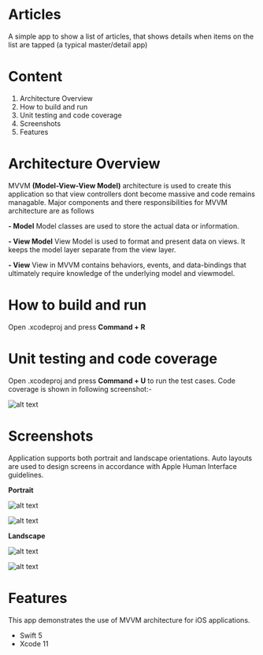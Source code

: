 # Articles
A simple app to show a list of articles, that shows details when items on the list are tapped (a typical master/detail app)

# Content
1. Architecture Overview
2. How to build and run
3. Unit testing and code coverage
4. Screenshots
5. Features

# Architecture Overview
MVVM **(Model-View-View Model)** architecture is used to create this application so that view controllers dont become massive and code remains managable. Major components and there responsibilities for MVVM  architecture are as follows

**- Model** 
Model classes are used to store the actual data or information.

**- View Model** 
View Model is used to format and present data on views. It keeps the model layer separate from the view layer.

**- View** 
View in MVVM contains behaviors, events, and data-bindings that ultimately require knowledge of the underlying model and viewmodel.

# How to build and run
Open .xcodeproj and press **Command + R**

# Unit testing and code coverage
Open .xcodeproj and press **Command + U** to run the test cases. Code coverage is shown in following screenshot:-

![alt text](https://cdn1.imggmi.com/uploads/2019/12/20/897df953ba488ddd0328fbbf06dc8177-full.png)

# Screenshots
Application supports both portrait and landscape orientations. Auto layouts are used to design screens in accordance with Apple Human Interface guidelines.

**Portrait**

![alt text](https://cdn1.imggmi.com/uploads/2019/12/20/14fab006f490c42744a7ae60e7e14895-full.png)

![alt text](https://cdn1.imggmi.com/uploads/2019/12/20/7f6ea0a1443b5bc96b0a3ae0fe579183-full.png)

**Landscape**

![alt text](https://cdn1.imggmi.com/uploads/2019/12/20/6bbc5ff22d5af9022c6f367aebc7e6e9-full.png)

![alt text](https://cdn1.imggmi.com/uploads/2019/12/20/3242033fd3021fc3f1b6ed4e40f4cbbf-full.png)


# Features
This app demonstrates the use of MVVM architecture for iOS applications.
- Swift 5
- Xcode 11
